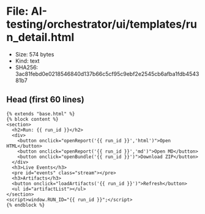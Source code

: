 # File: AI-testing/orchestrator/ui/templates/run_detail.html

- Size: 574 bytes
- Kind: text
- SHA256: 3ac81febd0e0218546840d137b66c5cf95c9ebf2e2545cb6afba1fdb454381b7

## Head (first 60 lines)

```
{% extends "base.html" %}
{% block content %}
<section>
  <h2>Run: {{ run_id }}</h2>
  <div>
    <button onclick="openReport('{{ run_id }}','html')">Open HTML</button>
    <button onclick="openReport('{{ run_id }}','md')">Open MD</button>
    <button onclick="openBundle('{{ run_id }}')">Download ZIP</button>
  </div>
  <h3>Live Events</h3>
  <pre id="events" class="stream"></pre>
  <h3>Artifacts</h3>
  <button onclick="loadArtifacts('{{ run_id }}')">Refresh</button>
  <ul id="artifactList"></ul>
</section>
<script>window.RUN_ID="{{ run_id }}";</script>
{% endblock %}
```

